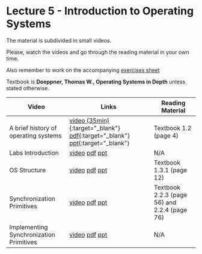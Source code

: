 # Lecture 5 - Introduction to Operating Systems

The material is subdivided in small videos.

Please, watch the videos and go through the reading material in your own time.

Also remember to work on the accompanying [exercises sheet](../exercises/EXERCISES5.html)

Textbook is **Doeppner, Thomas W., Operating Systems in Depth** unless stated otherwise.

| Video                   | Links                     |        Reading Material                                                                                                                                                                                      |
|-------------------------|---------------------------|----------------------------------------------------------------------------------------------------------------------------------------------------------------------------------------------|
| A brief history of operating systems | [video (35min)](https://web.microsoftstream.com/video/0e8dcf69-5384-4cc8-84e5-2ee6265016eb){:target="_blank"} [pdf](../slides/W5/notes1.pdf){:target="_blank"} [ppt](../slides/W5/intro1.odp){:target="_blank"} | Textbook 1.2 (page 4) |
| Labs Introduction | [video]() [pdf]() [ppt]() | N/A |
| OS Structure | [video]() [pdf]() [ppt]() | Textbook 1.3.1 (page 12) |
| Synchronization Primitives | [video]() [pdf]() [ppt]() | Textbook 2.2.3 (page 56) and 2.2.4 (page 76) |
| Implementing Synchronization Primitives | [video]() [pdf]() [ppt]() | N/A |
